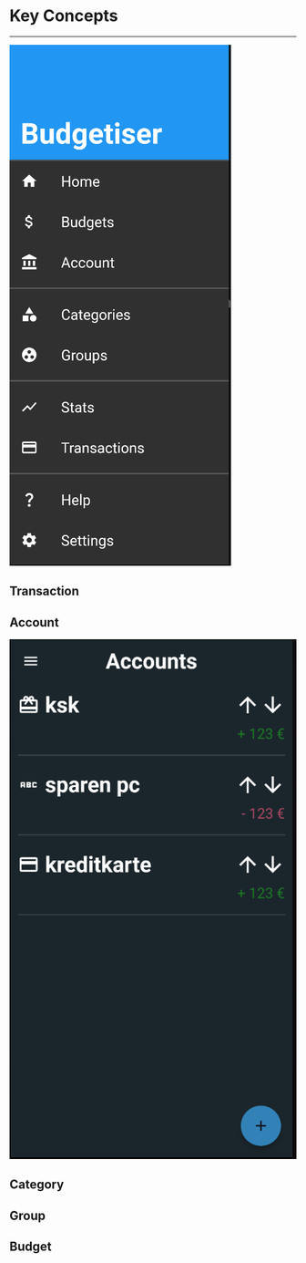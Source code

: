 # Key Concepts

---

![Alt text](images/drawer.png)

## Transaction

## Account

![](images/accounts.png)

## Category

## Group

## Budget

